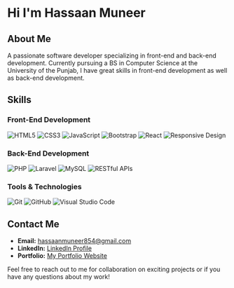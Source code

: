 # Hi I'm Hassaan Muneer

## About Me

A passionate software developer specializing in front-end and back-end development. Currently pursuing a BS in Computer Science at the University of the Punjab, I have great skills in front-end development as well as back-end development.

## Skills

### Front-End Development

![HTML5](https://img.shields.io/badge/HTML5-E34F26?style=for-the-badge&logo=html5&logoColor=white)
![CSS3](https://img.shields.io/badge/CSS3-1572B6?style=for-the-badge&logo=css3&logoColor=white)
![JavaScript](https://img.shields.io/badge/JavaScript-F7DF1E?style=for-the-badge&logo=javascript&logoColor=black)
![Bootstrap](https://img.shields.io/badge/Bootstrap-563D7C?style=for-the-badge&logo=bootstrap&logoColor=white)
![React](https://img.shields.io/badge/React-20232A?style=for-the-badge&logo=react&logoColor=61DAFB)
![Responsive Design](https://img.shields.io/badge/Responsive%20Design-000000?style=for-the-badge&logo=responsive&logoColor=white)

### Back-End Development

![PHP](https://img.shields.io/badge/PHP-777BB4?style=for-the-badge&logo=php&logoColor=white)
![Laravel](https://img.shields.io/badge/Laravel-FF2D20?style=for-the-badge&logo=laravel&logoColor=white)
![MySQL](https://img.shields.io/badge/MySQL-4479A1?style=for-the-badge&logo=mysql&logoColor=white)
![RESTful APIs](https://img.shields.io/badge/RESTful%20APIs-000000?style=for-the-badge&logo=api&logoColor=white)

### Tools & Technologies

![Git](https://img.shields.io/badge/Git-F05032?style=for-the-badge&logo=git&logoColor=white)
![GitHub](https://img.shields.io/badge/GitHub-181717?style=for-the-badge&logo=github&logoColor=white)
![Visual Studio Code](https://img.shields.io/badge/Visual%20Studio%20Code-0078d7?style=for-the-badge&logo=visual%20studio%20code&logoColor=white)


## Contact Me

- **Email:** [hassaanmuneer854@gmail.com](mailto:hassaanmuneer854@gmail.com)
- **LinkedIn:** [LinkedIn Profile](https://www.linkedin.com/in/hassaan-muneer-37990b250/)
- **Portfolio:** [My Portfolio Website](https://hassaan-here.github.io/Hassaan-here-Portfolio/)

Feel free to reach out to me for collaboration on exciting projects or if you have any questions about my work!
